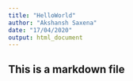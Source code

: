 ```yaml
---
title: "HelloWorld"
author: "Akshansh Saxena"
date: "17/04/2020"
output: html_document
---
```


## This is a markdown file